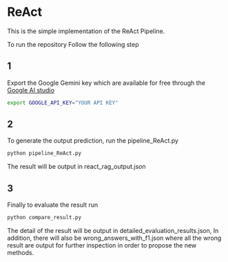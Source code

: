 # ReAct

This is the simple implementation of the ReAct Pipeline.

To run the repository Follow the following step

## 1

Export the Google Gemini key which are available for free through the [Google AI studio](https://aistudio.google.com/apikey)

```bash
export GOOGLE_API_KEY="YOUR API KEY"
```

## 2 

To generate the output prediction, run the pipeline_ReAct.py

```bash
python pipeline_ReAct.py
```

The result will be output in react_rag_output.json

## 3 

Finally to evaluate the result run

```bash
python compare_result.py
```

The detail of the result will be output in detailed_evaluation_results.json, In addition, there will also be wrong_answers_with_f1.json where all the wrong result are output for further inspection in order to propose the new methods.